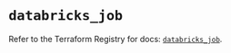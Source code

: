 # `databricks_job`

Refer to the Terraform Registry for docs: [`databricks_job`](https://registry.terraform.io/providers/databricks/databricks/1.46.0/docs/resources/job).

